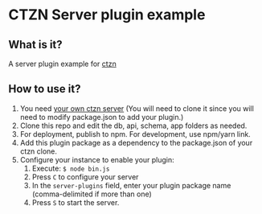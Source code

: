 # CTZN Server plugin example

## What is it?

A server plugin example for [ctzn](https://github.com/pfrazee/ctzn)

## How to use it?

 1. You need [your own ctzn server](https://github.com/pfrazee/ctzn/blob/master/docs/setting-up-a-server.md)
    (You will need to clone it since you will need to modify package.json to
    add your plugin.)
 2. Clone this repo and edit the db, api, schema, app folders as needed.
 3. For deployment, publish to npm. For development, use npm/yarn link.
 4. Add this plugin package as a dependency to the package.json of your ctzn
    clone.
 5. Configure your instance to enable your plugin:
      1. Execute:
        ```
        $ node bin.js
        ```
      2. Press `C` to configure your server
      3. In the `server-plugins` field, enter your plugin package name
         (comma-delimited if more than one)
      4. Press `S` to start the server.
